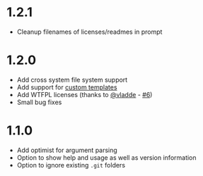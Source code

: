 # 1.2.1

* Cleanup filenames of licenses/readmes in prompt

# 1.2.0

* Add cross system file system support
* Add support for [custom templates](https://github.com/frdmn/init.js#custom-templates)
* Add WTFPL licenses (thanks to [@vladde](https://github.com/vladdeSV) - [#6](https://github.com/frdmn/init.js/pull/6))
* Small bug fixes

# 1.1.0

* Add optimist for argument parsing
* Option to show help and usage as well as version information
* Option to ignore existing `.git` folders
